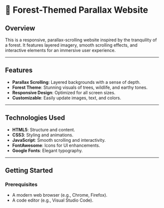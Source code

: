 # 🌲 Forest-Themed Parallax Website  

## Overview  
This is a responsive, parallax-scrolling website inspired by the tranquility of a forest. It features layered imagery, smooth scrolling effects, and interactive elements for an immersive user experience.  

---

## Features  
- **Parallax Scrolling**: Layered backgrounds with a sense of depth.  
- **Forest Theme**: Stunning visuals of trees, wildlife, and earthy tones.  
- **Responsive Design**: Optimized for all screen sizes.  
- **Customizable**: Easily update images, text, and colors.  

---

## Technologies Used  
- **HTML5**: Structure and content.  
- **CSS3**: Styling and animations.  
- **JavaScript**: Smooth scrolling and interactivity.  
- **FontAwesome**: Icons for UI enhancements.  
- **Google Fonts**: Elegant typography.  

---

## Getting Started  

### Prerequisites  
- A modern web browser (e.g., Chrome, Firefox).  
- A code editor (e.g., Visual Studio Code).  

